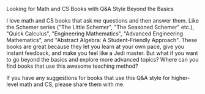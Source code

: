 Looking for Math and CS Books with Q&A Style Beyond the Basics

I love math and CS books that ask me questions and then answer them. Like the Schemer series ("The Little Schemer", "The Seasoned Schemer" etc.), "Quick Calculus", "Engineering Mathematics", "Advanced Engineering Mathematics", and "Abstract Algebra: A Student-Friendly Approach". These books are great because they let you learn at your own pace, give you instant feedback, and make you feel like a Jedi master. But what if you want to go beyond the basics and explore more advanced topics? Where can you find books that use this awesome teaching method?

If you have any suggestions for books that use this Q&A style for higher-level math and CS, please share them with me.
